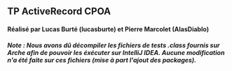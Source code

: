 ## TP ActiveRecord CPOA

#### Réalisé par Lucas Burté (lucasburte) et Pierre Marcolet (AlasDiablo)

##### Note : Nous avons dû décompiler les fichiers de tests .class fournis sur Arche afin de pouvoir les éxécuter sur IntelliJ IDEA. Aucune modification n'a été faite sur ces fichiers (mise à part l'ajout des packages).